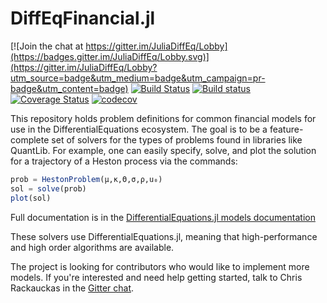 # DiffEqFinancial.jl

[![Join the chat at https://gitter.im/JuliaDiffEq/Lobby](https://badges.gitter.im/JuliaDiffEq/Lobby.svg)](https://gitter.im/JuliaDiffEq/Lobby?utm_source=badge&utm_medium=badge&utm_campaign=pr-badge&utm_content=badge)
[![Build Status](https://travis-ci.org/JuliaDiffEq/DiffEqFinancial.jl.svg?branch=master)](https://travis-ci.org/JuliaDiffEq/DiffEqFinancial.jl)
[![Build status](https://ci.appveyor.com/api/projects/status/42tnad82igd599v6?svg=true)](https://ci.appveyor.com/project/ChrisRackauckas/diffeqfinancial-jl)
[![Coverage Status](https://coveralls.io/repos/github/JuliaDiffEq/FinancialModels.jl/badge.svg)](https://coveralls.io/github/JuliaDiffEq/DiffEqFinancial.jl)
[![codecov](https://codecov.io/gh/JuliaDiffEq/FinancialModels.jl/branch/master/graph/badge.svg)](https://codecov.io/gh/JuliaDiffEq/DiffEqFinancial.jl)

This repository holds problem definitions for common financial models for use in
the DifferentialEquations ecosystem. The goal is to be a feature-complete set of
solvers for the types of problems found in libraries like QuantLib. For example,
one can easily specify, solve, and plot the solution for a trajectory of a Heston
process via the commands:

```julia
prob = HestonProblem(μ,κ,Θ,σ,ρ,u₀)
sol = solve(prob)
plot(sol)
```

Full documentation is in the
[DifferentialEquations.jl models documentation](http://docs.juliadiffeq.org/latest/models/financial.html)

These solvers use DifferentialEquations.jl, meaning that high-performance and
high order algorithms are available.

The project is looking for contributors who would like to implement more models.
If you're interested and need help getting started, talk to Chris Rackauckas in
the [Gitter chat](https://gitter.im/JuliaDiffEq/Lobby).
